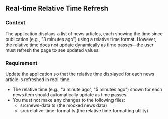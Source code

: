 ## Real-time Relative Time Refresh
### Context
The application displays a list of news articles, each showing the time since publication (e.g., "3 minutes ago") using a relative time format. However, the relative time does not update dynamically as time passes—the user must refresh the page to see updated values.

### Requirement
Update the application so that the relative time displayed for each news article is refreshed in real-time.

- The relative time (e.g., "a minute ago", "5 minutes ago") shown for each news item should automatically update as time passes.
- You must not make any changes to the following files:
  - src/news-data.ts (the mocked news data)
  - src/relative-time-format.ts (the relative time formatting utility)
